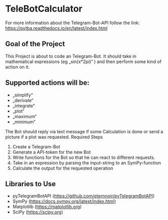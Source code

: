 # TeleBotCalculator

For more information about the Telegram-Bot-API follow the link:
  https://pytba.readthedocs.io/en/latest/index.html



## Goal of the Project

This Project is about to code an Telegram-Bot. It should take in mathematical expressions (eg „sin(x*2pi)“ ) and then perform some kind of action on it.

## Supported actions will be: 
- „simplify“
- „derivate“
- „integrate“
- „plot“
- „maximum“ 
- „minimum“

The Bot should reply via text message if some Calculation is done or send a picture if a plot was requested.
Required Steps
1. Create a Telegram-Bot
2. Generate a API-token for the new Bot
3. Write functions for the Bot so that he can react to different requests.
4. Take in an expression by parsing the input-string to an SymPy-function 
5. Calculate the output for the requested operation

## Libraries to Use

- pyTelegramBotAPI (https://github.com/eternnoir/pyTelegramBotAPI) 
- SymPy (https://docs.sympy.org/latest/index.html)
- Matplotlib (https://matplotlib.org)
- SciPy (https://scipy.org)
